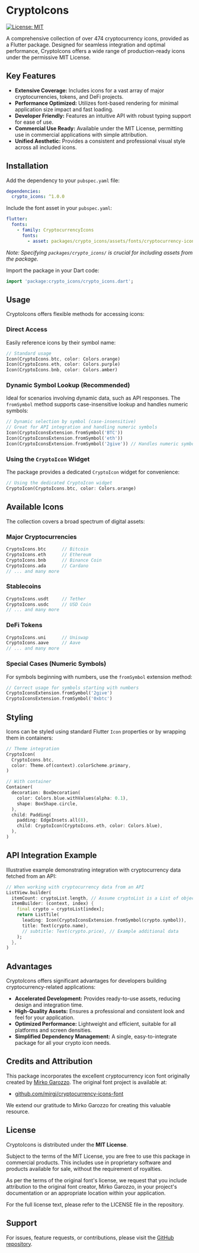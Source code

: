# CryptoIcons

[![License: MIT](https://img.shields.io/badge/License-MIT-blue.svg)](https://opensource.org/licenses/MIT)

A comprehensive collection of over 474 cryptocurrency icons, provided as a Flutter package. Designed for seamless integration and optimal performance, CryptoIcons offers a wide range of production-ready icons under the permissive MIT License.

## Key Features

* **Extensive Coverage:** Includes icons for a vast array of major cryptocurrencies, tokens, and DeFi projects.
* **Performance Optimized:** Utilizes font-based rendering for minimal application size impact and fast loading.
* **Developer Friendly:** Features an intuitive API with robust typing support for ease of use.
* **Commercial Use Ready:** Available under the MIT License, permitting use in commercial applications with simple attribution.
* **Unified Aesthetic:** Provides a consistent and professional visual style across all included icons.

## Installation

Add the dependency to your `pubspec.yaml` file:

```yaml
dependencies:
  crypto_icons: ^1.0.0
```

Include the font asset in your `pubspec.yaml`:

```yaml
flutter:
  fonts:
    - family: CryptocurrencyIcons
      fonts:
        - asset: packages/crypto_icons/assets/fonts/cryptocurrency-icons.ttf
```
*Note: Specifying `packages/crypto_icons/` is crucial for including assets from the package.*

Import the package in your Dart code:

```dart
import 'package:crypto_icons/crypto_icons.dart';
```

## Usage

CryptoIcons offers flexible methods for accessing icons:

### Direct Access

Easily reference icons by their symbol name:

```dart
// Standard usage
Icon(CryptoIcons.btc, color: Colors.orange)
Icon(CryptoIcons.eth, color: Colors.purple)
Icon(CryptoIcons.bnb, color: Colors.amber)
```

### Dynamic Symbol Lookup (Recommended)

Ideal for scenarios involving dynamic data, such as API responses. The `fromSymbol` method supports case-insensitive lookup and handles numeric symbols:

```dart
// Dynamic selection by symbol (case-insensitive)
// Great for API integration and handling numeric symbols
Icon(CryptoIconsExtension.fromSymbol('BTC'))
Icon(CryptoIconsExtension.fromSymbol('eth'))
Icon(CryptoIconsExtension.fromSymbol('2give')) // Handles numeric symbols like '2give' or '0xbtc'
```

### Using the `CryptoIcon` Widget

The package provides a dedicated `CryptoIcon` widget for convenience:

```dart
// Using the dedicated CryptoIcon widget
CryptoIcon(CryptoIcons.btc, color: Colors.orange)
```

## Available Icons

The collection covers a broad spectrum of digital assets:

### Major Cryptocurrencies

```dart
CryptoIcons.btc      // Bitcoin
CryptoIcons.eth      // Ethereum
CryptoIcons.bnb      // Binance Coin
CryptoIcons.ada      // Cardano
// ... and many more
```

### Stablecoins

```dart
CryptoIcons.usdt     // Tether
CryptoIcons.usdc     // USD Coin
// ... and many more
```

### DeFi Tokens

```dart
CryptoIcons.uni      // Uniswap
CryptoIcons.aave     // Aave
// ... and many more
```

### Special Cases (Numeric Symbols)

For symbols beginning with numbers, use the `fromSymbol` extension method:

```dart
// Correct usage for symbols starting with numbers
CryptoIconsExtension.fromSymbol('2give')
CryptoIconsExtension.fromSymbol('0xbtc')
```

## Styling

Icons can be styled using standard Flutter `Icon` properties or by wrapping them in containers:

```dart
// Theme integration
CryptoIcon(
  CryptoIcons.btc,
  color: Theme.of(context).colorScheme.primary,
)

// With container
Container(
  decoration: BoxDecoration(
    color: Colors.blue.withValues(alpha: 0.1),
    shape: BoxShape.circle,
  ),
  child: Padding(
    padding: EdgeInsets.all(8),
    child: CryptoIcon(CryptoIcons.eth, color: Colors.blue),
  ),
)
```

## API Integration Example

Illustrative example demonstrating integration with cryptocurrency data fetched from an API:

```dart
// When working with cryptocurrency data from an API
ListView.builder(
  itemCount: cryptoList.length, // Assume cryptoList is a List of objects with 'symbol' and 'name'
  itemBuilder: (context, index) {
    final crypto = cryptoList[index];
    return ListTile(
      leading: Icon(CryptoIconsExtension.fromSymbol(crypto.symbol)),
      title: Text(crypto.name),
      // subtitle: Text(crypto.price), // Example additional data
    );
  },
)
```

## Advantages

CryptoIcons offers significant advantages for developers building cryptocurrency-related applications:

* **Accelerated Development:** Provides ready-to-use assets, reducing design and integration time.
* **High-Quality Assets:** Ensures a professional and consistent look and feel for your application.
* **Optimized Performance:** Lightweight and efficient, suitable for all platforms and screen densities.
* **Simplified Dependency Management:** A single, easy-to-integrate package for all your crypto icon needs.

## Credits and Attribution

This package incorporates the excellent cryptocurrency icon font originally created by [Mirko Garozzo](https://github.com/mirgj). The original font project is available at:
- [github.com/mirgj/cryptocurrency-icons-font](https://github.com/mirgj/cryptocurrency-icons-font)

We extend our gratitude to Mirko Garozzo for creating this valuable resource.

## License

CryptoIcons is distributed under the **MIT License**.

Subject to the terms of the MIT License, you are free to use this package in commercial products. This includes use in proprietary software and products available for sale, without the requirement of royalties.

As per the terms of the original font's license, we request that you include attribution to the original font creator, Mirko Garozzo, in your project's documentation or an appropriate location within your application.

For the full license text, please refer to the LICENSE file in the repository.

## Support

For issues, feature requests, or contributions, please visit the [GitHub repository](https://github.com/kemetic-labs/crypto-icons).
```